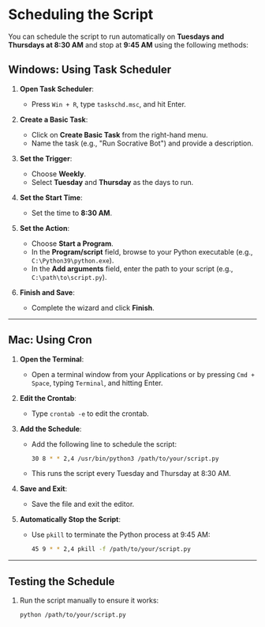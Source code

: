 # Scheduling the Script

You can schedule the script to run automatically on **Tuesdays and Thursdays at 8:30 AM** and stop at **9:45 AM** using the following methods:

## Windows: Using Task Scheduler

1. **Open Task Scheduler**:
   - Press `Win + R`, type `taskschd.msc`, and hit Enter.

2. **Create a Basic Task**:
   - Click on **Create Basic Task** from the right-hand menu.
   - Name the task (e.g., "Run Socrative Bot") and provide a description.

3. **Set the Trigger**:
   - Choose **Weekly**.
   - Select **Tuesday** and **Thursday** as the days to run.

4. **Set the Start Time**:
   - Set the time to **8:30 AM**.

5. **Set the Action**:
   - Choose **Start a Program**.
   - In the **Program/script** field, browse to your Python executable (e.g., `C:\Python39\python.exe`).
   - In the **Add arguments** field, enter the path to your script (e.g., `C:\path\to\script.py`).

6. **Finish and Save**:
   - Complete the wizard and click **Finish**.

---

## Mac: Using Cron

1. **Open the Terminal**:
   - Open a terminal window from your Applications or by pressing `Cmd + Space`, typing `Terminal`, and hitting Enter.

2. **Edit the Crontab**:
   - Type `crontab -e` to edit the crontab.

3. **Add the Schedule**:
   - Add the following line to schedule the script:
     ```bash
     30 8 * * 2,4 /usr/bin/python3 /path/to/your/script.py
     ```
   - This runs the script every Tuesday and Thursday at 8:30 AM.

4. **Save and Exit**:
   - Save the file and exit the editor.

5. **Automatically Stop the Script**:
   - Use `pkill` to terminate the Python process at 9:45 AM:
     ```bash
     45 9 * * 2,4 pkill -f /path/to/your/script.py
     ```

---

## Testing the Schedule

1. Run the script manually to ensure it works:
   ```bash
   python /path/to/your/script.py
